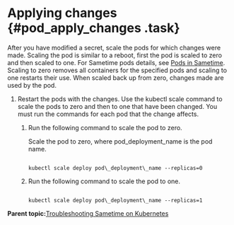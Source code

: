 # Applying changes {#pod_apply_changes .task}

After you have modified a secret, scale the pods for which changes were made. Scaling the pod is similar to a reboot, first the pod is scaled to zero and then scaled to one. For Sametime pods details, see [Pods in Sametime](pods_descriptions.md). Scaling to zero removes all containers for the specified pods and scaling to one restarts their use. When scaled back up from zero, changes made are used by the pod.

1.  Restart the pods with the changes. Use the kubectl scale command to scale the pods to zero and then to one that have been changed. You must run the commands for each pod that the change affects.

    1.  Run the following command to scale the pod to zero.

        Scale the pod to zero, where pod\_deployment\_name is the pod name.

        ``` {#codeblock_cwz_mwc_d5b}
        
        kubectl scale deploy pod\_deployment\_name --replicas=0
        
        ```

    2.  Run the following command to scale the pod to one.

        ``` {#codeblock_i2c_4wc_d5b}
        
        kubectl scale deploy pod\_deployment\_name --replicas=1
        ```


**Parent topic:**[Troubleshooting Sametime on Kubernetes](t_troubleshooting_sametime_kubernetes.md)

